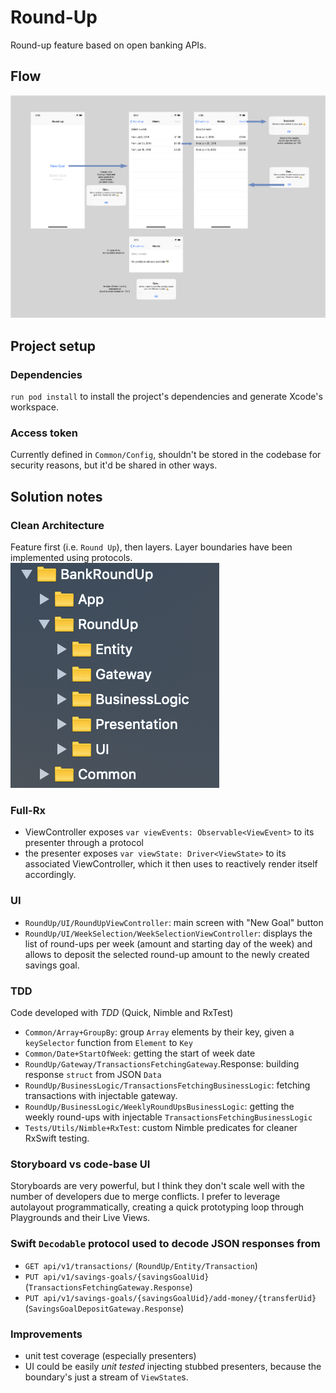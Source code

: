 # Round-Up
Round-up feature based on open banking APIs.

## Flow

![Flow](https://github.com/horothesun/BankRoundUp/blob/master/images/flow.png)

## Project setup

### Dependencies
`run pod install` to install the project's dependencies and generate Xcode's workspace.

### Access token
Currently defined in `Common/Config`, shouldn't be stored in the codebase for security reasons, but it'd be shared in other ways.


## Solution notes

### Clean Architecture
Feature first (i.e. `Round Up`), then layers. Layer boundaries have been implemented using protocols.
![Xcode Project](https://github.com/horothesun/BankRoundUp/blob/master/images/xcodeProject.png)

### Full-Rx
- ViewController exposes `var viewEvents: Observable<ViewEvent>` to its
presenter through a protocol
- the presenter exposes `var viewState: Driver<ViewState>` to its associated
ViewController, which it then uses to reactively render itself accordingly.

### UI
- `RoundUp/UI/RoundUpViewController`: main screen with "New Goal" button
- `RoundUp/UI/WeekSelection/WeekSelectionViewController`: displays the list of round-ups per week (amount and starting day of the week) and allows to deposit the selected round-up amount to the newly created savings goal.

### TDD
Code developed with _TDD_ (Quick, Nimble and RxTest)
- `Common/Array+GroupBy`: group `Array` elements by their key, given a `keySelector` function from `Element` to `Key`
- `Common/Date+StartOfWeek`: getting the start of week date
- `RoundUp/Gateway/TransactionsFetchingGateway`.Response: building response `struct` from JSON `Data`
- `RoundUp/BusinessLogic/TransactionsFetchingBusinessLogic`: fetching transactions with injectable gateway.
- `RoundUp/BusinessLogic/WeeklyRoundUpsBusinessLogic`: getting the weekly round-ups with injectable `TransactionsFetchingBusinessLogic`
- `Tests/Utils/Nimble+RxTest`: custom Nimble predicates for cleaner RxSwift testing.

### Storyboard vs code-base UI
Storyboards are very powerful, but I think they don't scale well with the number of developers due to merge conflicts. I prefer to leverage autolayout programmatically, creating a quick prototyping loop through Playgrounds and their Live Views.

### Swift `Decodable` protocol used to decode JSON responses from
- `GET api/v1/transactions/` (`RoundUp/Entity/Transaction`)
- `PUT api/v1/savings-goals/{savingsGoalUid}` (`TransactionsFetchingGateway.Response`)
- `PUT api/v1/savings-goals/{savingsGoalUid}/add-money/{transferUid}` (`SavingsGoalDepositGateway.Response`)

### Improvements
- unit test coverage (especially presenters)
- UI could be easily _unit tested_ injecting stubbed presenters, because the boundary's just a stream of `ViewState`s.